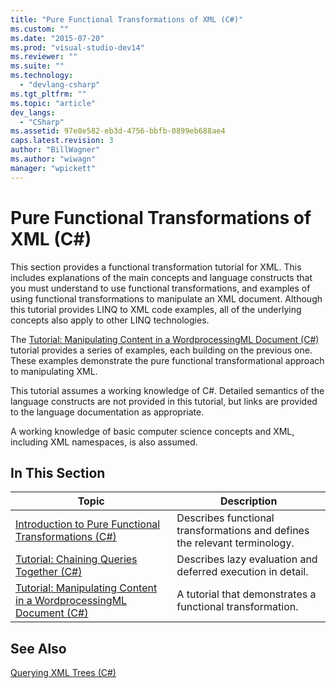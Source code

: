 ```yaml
---
title: "Pure Functional Transformations of XML (C#)"
ms.custom: ""
ms.date: "2015-07-20"
ms.prod: "visual-studio-dev14"
ms.reviewer: ""
ms.suite: ""
ms.technology: 
  - "devlang-csharp"
ms.tgt_pltfrm: ""
ms.topic: "article"
dev_langs: 
  - "CSharp"
ms.assetid: 97e8e582-eb3d-4756-bbfb-0899eb688ae4
caps.latest.revision: 3
author: "BillWagner"
ms.author: "wiwagn"
manager: "wpickett"
---
```

# Pure Functional Transformations of XML (C#)
This section provides a functional transformation tutorial for XML. This includes explanations of the main concepts and language constructs that you must understand to use functional transformations, and examples of using functional transformations to manipulate an XML document. Although this tutorial provides LINQ to XML code examples, all of the underlying concepts also apply to other LINQ technologies.  
  
 The [Tutorial: Manipulating Content in a WordprocessingML Document (C#)](../linq/tutorial--manipulating-content-in-a-wordprocessingml-document--csharp-.md) tutorial provides a series of examples, each building on the previous one. These examples demonstrate the pure functional transformational approach to manipulating XML.  
  
 This tutorial assumes a working knowledge of C#. Detailed semantics of the language constructs are not provided in this tutorial, but links are provided to the language documentation as appropriate.  
  
 A working knowledge of basic computer science concepts and XML, including XML namespaces, is also assumed.  
  
## In This Section  
  
|Topic|Description|  
|-----------|-----------------|  
|[Introduction to Pure Functional Transformations (C#)](../linq/introduction-to-pure-functional-transformations--csharp-.md)|Describes functional transformations and defines the relevant terminology.|  
|[Tutorial: Chaining Queries Together (C#)](../linq/tutorial--chaining-queries-together--csharp-.md)|Describes lazy evaluation and deferred execution in detail.|  
|[Tutorial: Manipulating Content in a WordprocessingML Document (C#)](../linq/tutorial--manipulating-content-in-a-wordprocessingml-document--csharp-.md)|A tutorial that demonstrates a functional transformation.|  
  
## See Also  
 [Querying XML Trees (C#)](../linq/querying-xml-trees--csharp-.md)